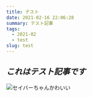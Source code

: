```yaml
---
title: テスト
date: 2021-02-16 22:06:28
summary: テスト記事
tags:
  - 2021-02
  - test
slug: test
---
```

## ***これはテスト記事です***

![セイバーちゃんかわいい](/uploads/2021/02/et2vjduvcayq.jpg)